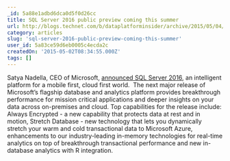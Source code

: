 ```yaml
---
_id: 5a88e1adbd6dca0d5f0d26cc
title: SQL Server 2016 public preview coming this summer
url: http://blogs.technet.com/b/dataplatforminsider/archive/2015/05/04/sql-server-2016-public-preview-coming-this-summer.aspx
category: articles
slug: 'sql-server-2016-public-preview-coming-this-summer'
user_id: 5a83ce59d6eb0005c4ecda2c
createdOn: '2015-05-02T08:34:55.000Z'
tags: []
---
```


Satya Nadella, CEO of Microsoft, <a href="http://aka.ms/q848wg?WT.mc_id=Blog_SQL_Announce_DI">announced SQL Server 2016</a>, an intelligent platform for a mobile first, cloud first world.  The next major release of Microsoft’s flagship database and analytics platform provides breakthrough performance for mission critical applications and deeper insights on your data across on-premises and cloud. Top capabilities for the release include: Always Encrypted - a new capability that protects data at rest and in motion, Stretch Database - new technology that lets you dynamically stretch your warm and cold transactional data to Microsoft Azure, enhancements to our industry-leading in-memory technologies for real-time analytics on top of breakthrough transactional performance and new in-database analytics with R integration.
